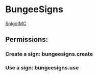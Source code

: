 # BungeeSigns

[SpigotMC](https://www.https://www.spigotmc.org/resources/authors/skadam.419830/ "SpigotMC")

## Permissions:

### Create a sign: __bungeesigns.create__

### Use a sign: __bungeesigns.use__
